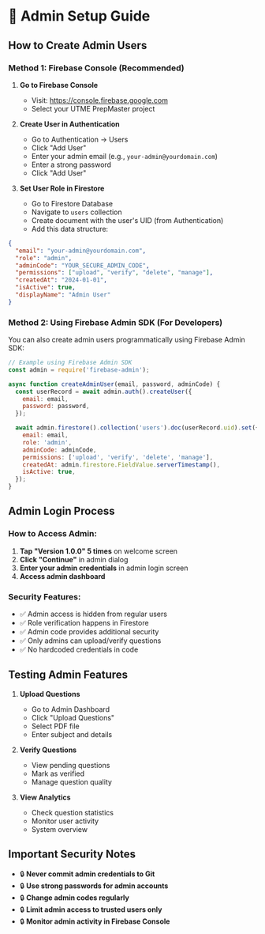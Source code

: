 # 🔐 Admin Setup Guide

## How to Create Admin Users

### Method 1: Firebase Console (Recommended)

1. **Go to Firebase Console**
   - Visit: https://console.firebase.google.com
   - Select your UTME PrepMaster project

2. **Create User in Authentication**
   - Go to Authentication → Users
   - Click "Add User"
   - Enter your admin email (e.g., `your-admin@yourdomain.com`)
   - Enter a strong password
   - Click "Add User"

3. **Set User Role in Firestore**
   - Go to Firestore Database
   - Navigate to `users` collection
   - Create document with the user's UID (from Authentication)
   - Add this data structure:

```json
{
  "email": "your-admin@yourdomain.com",
  "role": "admin",
  "adminCode": "YOUR_SECURE_ADMIN_CODE",
  "permissions": ["upload", "verify", "delete", "manage"],
  "createdAt": "2024-01-01",
  "isActive": true,
  "displayName": "Admin User"
}
```

### Method 2: Using Firebase Admin SDK (For Developers)

You can also create admin users programmatically using Firebase Admin SDK:

```javascript
// Example using Firebase Admin SDK
const admin = require('firebase-admin');

async function createAdminUser(email, password, adminCode) {
  const userRecord = await admin.auth().createUser({
    email: email,
    password: password,
  });

  await admin.firestore().collection('users').doc(userRecord.uid).set({
    email: email,
    role: 'admin',
    adminCode: adminCode,
    permissions: ['upload', 'verify', 'delete', 'manage'],
    createdAt: admin.firestore.FieldValue.serverTimestamp(),
    isActive: true,
  });
}
```

## Admin Login Process

### How to Access Admin:
1. **Tap "Version 1.0.0" 5 times** on welcome screen
2. **Click "Continue"** in admin dialog
3. **Enter your admin credentials** in admin login screen
4. **Access admin dashboard**

### Security Features:
- ✅ Admin access is hidden from regular users
- ✅ Role verification happens in Firestore
- ✅ Admin code provides additional security
- ✅ Only admins can upload/verify questions
- ✅ No hardcoded credentials in code

## Testing Admin Features

1. **Upload Questions**
   - Go to Admin Dashboard
   - Click "Upload Questions"
   - Select PDF file
   - Enter subject and details

2. **Verify Questions**
   - View pending questions
   - Mark as verified
   - Manage question quality

3. **View Analytics**
   - Check question statistics
   - Monitor user activity
   - System overview

## Important Security Notes

- 🔒 **Never commit admin credentials to Git**
- 🔒 **Use strong passwords for admin accounts**
- 🔒 **Change admin codes regularly**
- 🔒 **Limit admin access to trusted users only**
- 🔒 **Monitor admin activity in Firebase Console** 